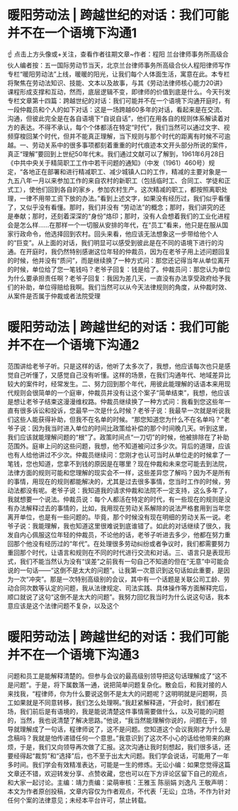 # 暖阳劳动法 | 跨越世纪的对话：我们可能并不在一个语境下沟通1

☝ 点击上方头像或+关注，查看作者往期文章~作者：程阳 兰台律师事务所高级合伙人编者按：五一国际劳动节当天，北京兰台律师事务所高级合伙人程阳律师写作专栏“暖阳劳动法”上线，暖暖的阳光，让我们每个人体面生活，寓意在此。本专栏将聚焦在劳动法知识、技能、文本以及故事，与其《劳动法律师核心能力20讲》课程形成支撑和互动，然而，底层逻辑不变，即律师的价值到底是什么。今天刊发专栏文章第十四篇：跨越世纪的对话：我们可能并不在一个语境下沟通开庭时，有一段仲裁员和个人的如下对话：这是一场跨越60多年的对话，看起来是在交流、沟通，但彼此完全是在各自语境下“自说自话”，他们在用各自的规则体系解读着对方的表达。不得不承认，每个个体都活在特定“时代”，我们当然可以通过文字、视频穿梭回某个时代，但并不能真正理解，当下规则与那个时代的距离有时候不可逾越。一、劳动关系中的很多事项都刻着重重的时代痕迹本文开头部分所说的案件，真正“理解”要回到上世纪50年代末。我们通过文献可以了解到，1961年6月28日《中共中央关于精简职工工作中若干问题的通知》（中发（1961）460号）规定，“各地正在部署和进行精减职工、减少城镇人口的工作，精减的主要对象是一九五八年一月以来参加工作的来自农村的新职工（包括临时工、合同工、学徒和正式工），使他们回到各自的家乡，参加农村生产。这次精减的职工，都按照离职处理，一律不用带工资下放的办法。”看到上述文字，如果没有经历过，我们似乎看懂了，又似乎没有看懂。那时，我们并没有 “劳动法”的概念；那时，我们讲究的还是奉献；那时，还刻着深深的“身份”烙印；那时，没有人会想着我们的工业化进程会是怎么样……在那样一个一切服从安排的年代，在“员工”看来，他只是在服从国家行政命令，他选择回到农村。回头来看，他应该无法想象这一步带给他个人的“巨变”。从上面的对话，我们明显可以感受到彼此是在不同的语境下进行的沟通。在开庭时，我仍然特别感谢这位年轻的仲裁员，因为在老爷子用上述问题回复的时候，他并没有“质问”，而是继续换了一种方式问：那您还记得当年从单位离开的时候，单位给了您一笔钱吗？老爷子回复：钱是给了。仲裁员问：那您认为单位为什么要承担责任啊？老爷子回复：我因为差几天，一直没有办法享受政府给予我们的补助，单位得赔给我啊。我们当然可以从今天法律规则的角度，从仲裁时效、从案件是否属于仲裁或者法院受理

# 暖阳劳动法 | 跨越世纪的对话：我们可能并不在一个语境下沟通2

范围讲给老爷子听。只是这样的话，他听了太多次了，我想，他应该每次也只是感觉自己听懂了，又感觉自己没有听懂。这样的场景，在我们沟通年代、地域差异比较大的案件时，经常发生。二、努力回到那个年代，用彼此能理解的话语本来用现代规则会很简单的一个庭审，仲裁员并没有让这个案子“简单结束”，我想，他应该是想让老爷子结束这漫漫维权路。仲裁员继续换了一种方式问：我看到您这些年一直有很多诉讼和投诉，您最早一次是什么时候？老爷子说：我最早一次就是听说我们这些人能获得补助，但我不在名单的时候。“那您知道您为什么不在名单吗？”老爷子说：因为我当时进入单位的时间比政策给补偿的那个时间晚几天。听到这里，我们应该就能理解问题的“根”了。政策时间点“一刀切”的时候，他被排除在了补助范围外。庭审上问的这些问题，我想，他不知道被问过多少次。背后的道理，应该也有人给他讲过不少次。仲裁员继续问：您刚才也认可当时从单位走的时候拿了一笔钱，您也知道，您拿不到钱的原因是在哪里？现在仲裁和未来您可能去到法院，法律方面的规则可能和您理解的现实会不一样，这些差异您了解吗？因为不是所有的事情，用现在的规则都能解决的，尤其是过去很多事情，您当时工作的时候，劳动法都没有呢。老爷子说：我知道我的请求仲裁和法院不一定支持，这么多年了，我就想要一个说法。仲裁员说：每个人都活在特定的时代，有一些现在的规则是没有办法解释过去的事情的，比如，我用现在劳动关系解除的说法严格套用到当年您离开单位，也是有一些问题的。毕竟，那个时候没有现在明细的劳动关系一说。老爷子说：我能理解，我也知道这里很难说到底谁错了。如此的对话继续了很久，我发自内心佩服这位年轻的仲裁员，不论他的话，老爷子听进去多少，他都在努力重回那个他没有经历过的“年代”。在处理很多劳动纠纷或者争议时，我们都需要努力重回那个时代，让语言和规则在不同的时代进行交流和对话。三、语言只是表现形式，我们不能当然认为没有“误差”之前我有一句自己不知道的但在“无意”中可能会说的一句话——“这倒不是太大的问题”。让我第一次意识到这句话如此重要，是因为一次“冲突”。那是一次特别高级别的会议，其中有一个话题是关联公司工龄、劳动合同次数等认定的问题，我从法律规定、司法实践、具体操作等方面解释完后，顺口就说了这句“这倒不是太大的问题”。我努力回忆我当时为什么说这句话，我本意应该是这个法律问题不复杂，以及这个

# 暖阳劳动法 | 跨越世纪的对话：我们可能并不在一个语境下沟通3

问题和员工是能解释清楚的。但参与会议的最高级别领导把这句话理解成了“这不是问题”。于是，将下属数落一通，说把简单问题复杂化。散会后，和我对接的人来找我，“程律师，你为什么要说这倒不是太大的问题呢？这明明就是问题啊，员工如果就是不同意转移，我们怎么处理啊。”我赶紧解释道，“开会时，我们都在场，我们前后是有语境的，我是能说清楚这件事情需要做什么，以及可能的问题的，当然，我也说清楚了解决思路。”他说，“我当然能理解你说的，问题在于，领导就理解成了一句话，程律师说了，这不是问题。您知道这个会议我刚才为什么是念稿吗？我就是怕传递错任何一个意思。”我意识到了这次不小心的话给他带来的麻烦，于是，我们又向领导再次做了汇报。这次沟通让我时刻想起，我们很多话，还要经得起“裁剪”和“选择”后，也不至于出太大问题。我们学会说话，可能用了一年多时间。我们学会有效精准表达，可能是一生的修炼。无讼小编：如果您觉得这篇文章还不错，欢迎转发分享、点赞收藏，您也可以在下方评论区留下自己的观点，和大家一起讨论。主编：靖力责编：梁萌审核：王雅玉 陈丽娟 刘逸凡 王敬声明：本文为作者原创投稿，文章内容仅为作者观点，不代表「无讼」立场，不作为针对任何个案的法律意见；未经本平台许可，禁止转载。

